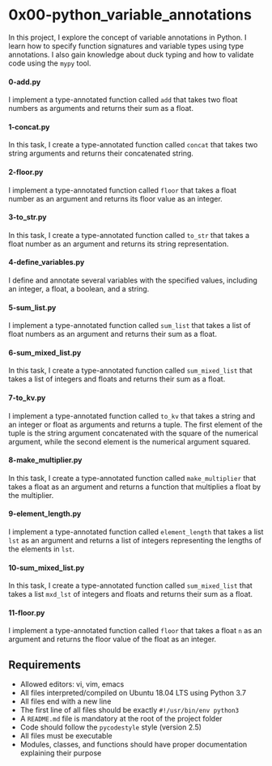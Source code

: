 # 0x00-python_variable_annotations
In this project, I explore the concept of variable annotations in Python. I learn how to specify function signatures and variable types using type annotations. I also gain knowledge about duck typing and how to validate code using the `mypy` tool.

#### 0-add.py
I implement a type-annotated function called `add` that takes two float numbers as arguments and returns their sum as a float.

#### 1-concat.py
In this task, I create a type-annotated function called `concat` that takes two string arguments and returns their concatenated string.

#### 2-floor.py
I implement a type-annotated function called `floor` that takes a float number as an argument and returns its floor value as an integer.

#### 3-to_str.py
In this task, I create a type-annotated function called `to_str` that takes a float number as an argument and returns its string representation.

#### 4-define_variables.py
I define and annotate several variables with the specified values, including an integer, a float, a boolean, and a string.

#### 5-sum_list.py
I implement a type-annotated function called `sum_list` that takes a list of float numbers as an argument and returns their sum as a float.

#### 6-sum_mixed_list.py
In this task, I create a type-annotated function called `sum_mixed_list` that takes a list of integers and floats and returns their sum as a float.

#### 7-to_kv.py
I implement a type-annotated function called `to_kv` that takes a string and an integer or float as arguments and returns a tuple. The first element of the tuple is the string argument concatenated with the square of the numerical argument, while the second element is the numerical argument squared.

#### 8-make_multiplier.py
In this task, I create a type-annotated function called `make_multiplier` that takes a float as an argument and returns a function that multiplies a float by the multiplier.

#### 9-element_length.py
I implement a type-annotated function called `element_length` that takes a list `lst` as an argument and returns a list of integers representing the lengths of the elements in `lst`.

#### 10-sum_mixed_list.py
In this task, I create a type-annotated function called `sum_mixed_list` that takes a list `mxd_lst` of integers and floats and returns their sum as a float.

#### 11-floor.py
I implement a type-annotated function called `floor` that takes a float `n` as an argument and returns the floor value of the float as an integer.

## Requirements
- Allowed editors: vi, vim, emacs
- All files interpreted/compiled on Ubuntu 18.04 LTS using Python 3.7
- All files end with a new line
- The first line of all files should be exactly `#!/usr/bin/env python3`
- A `README.md` file is mandatory at the root of the project folder
- Code should follow the `pycodestyle` style (version 2.5)
- All files must be executable
- Modules, classes, and functions should have proper documentation explaining their purpose

